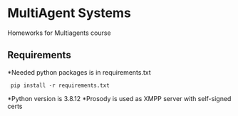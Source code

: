 # MultiAgent Systems

Homeworks for Multiagents course 

## Requirements 

*Needed python packages is in requirements.txt
```
 pip install -r requirements.txt
```
*Python version is $3.8.12$
*Prosody is used as XMPP server with self-signed certs
 
 



